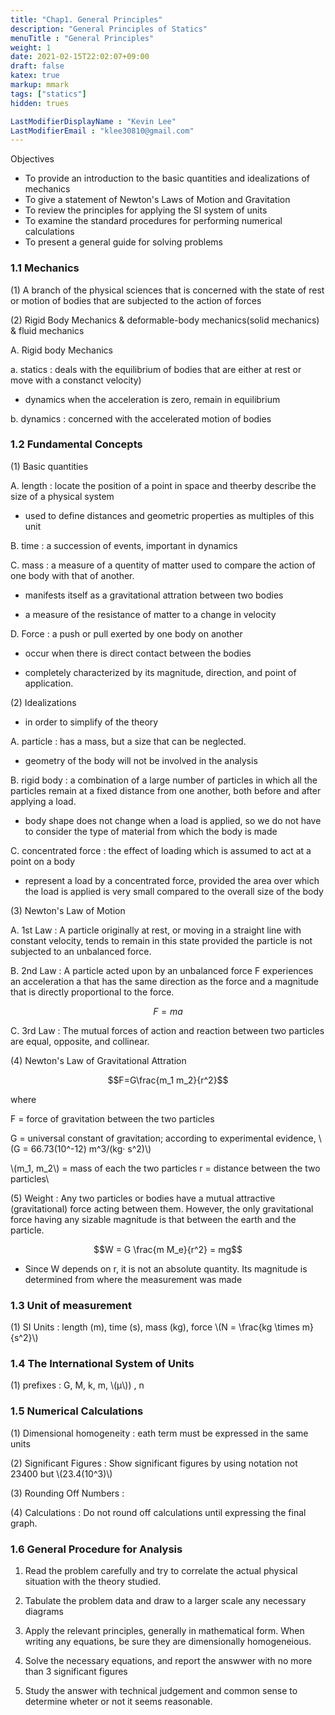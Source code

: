 ```yaml
---
title: "Chap1. General Principles"
description: "General Principles of Statics"
menuTitle : "General Principles"
weight: 1
date: 2021-02-15T22:02:07+09:00
draft: false
katex: true
markup: mmark
tags: ["statics"]
hidden: trues

LastModifierDisplayName : "Kevin Lee"
LastModifierEmail : "klee30810@gmail.com"
---
```


Objectives

- To provide an introduction to the basic quantities and idealizations of mechanics
- To give a statement of Newton's Laws of Motion and Gravitation
- To review the principles for applying the SI system of units
- To examine the standard procedures for performing numerical calculations
- To present a general guide for solving problems

### 1.1 Mechanics

(1) A branch of the physical sciences that is concerned with the state of rest or motion of bodies that are subjected to the action of forces

(2) Rigid Body Mechanics & deformable-body mechanics(solid mechanics) & fluid mechanics

A. Rigid body Mechanics

a. statics : deals with the equilibrium of bodies that are either at rest or move with a constanct velocity)

- dynamics when the acceleration is zero, remain in equilibrium

b. dynamics : concerned with the accelerated motion of bodies

### 1.2 Fundamental Concepts

(1) Basic quantities

A. length : locate the position of a point in space and theerby describe the size of a physical system

- used to define distances and geometric properties as multiples of this unit

B. time : a succession of events, important in dynamics

C. mass : a measure of a quentity of matter used to compare the action of one body with that of another.

- manifests itself as a gravitational attration between two bodies

- a measure of the resistance of matter to a change in velocity

D. Force : a push or pull exerted by one body on another

- occur when there is direct contact between the bodies

- completely characterized by its magnitude, direction, and point of application.

(2) Idealizations

- in order to simplify of the theory

A. particle : has a mass, but a size that can be neglected.

- geometry of the body will not be involved in the analysis

B. rigid body : a combination of a large number of particles in which all the particles remain at a fixed distance from one another, both before and after applying a load.

- body shape does not change when a load is applied, so we do not have to consider the type of material from which the body is made

C. concentrated force : the effect of loading which is assumed to act at a point on a body

- represent a load by a concentrated force, provided the area over which the load is applied is very small compared to the overall size of the body

(3) Newton's Law of Motion

A. 1st Law : A particle originally at rest, or moving in a straight line with constant velocity, tends to remain in this state provided the particle is not subjected to an unbalanced force.

B. 2nd Law : A particle acted upon by an unbalanced force F experiences an acceleration a that has the same direction as the force and a magnitude that is directly proportional to the force.  

$$F = ma$$ 

C. 3rd Law : The mutual forces of action and reaction between two particles are equal, opposite, and collinear.

(4) Newton's Law of Gravitational Attration

 $$F=G\frac{m_1 m_2}{r^2}$$ 

where

F = force of gravitation between the two particles

G = universal constant of gravitation; according to experimental evidence, \\(G = 66.73(10^-12) m^3/(kg· s^2)\\)

\\(m_1, m_2\\)  = mass of each the two particles r = distance between the two particles\

(5) Weight : Any two particles or bodies have a mutual attractive (gravitational) force acting between them. However, the only gravitational force having any sizable magnitude is that between the earth and the particle.

 $$W = G \frac{m M_e}{r^2} = mg$$

- Since W depends on r, it is not an absolute quantity. Its magnitude is determined from where the measurement was made

### 1.3 Unit of measurement

(1) SI Units : length (m), time (s), mass (kg), force \\(N =  \frac{kg \times m}{s^2}\\)

### 1.4 The International System of Units

(1) prefixes : G, M, k, m, \\(μ\\)) , n

### 1.5 Numerical Calculations

(1) Dimensional homogeneity : eath term must be expressed in the same units

(2) Significant Figures : Show significant figures by using notation not 23400 but \\(23.4(10^3)\\)

(3) Rounding Off Numbers :

(4) Calculations : Do not round off calculations until expressing the final graph.

### 1.6 General Procedure for Analysis

1) Read the problem carefully and try to correlate the actual physical situation with the theory studied.

2) Tabulate the problem data and draw to a larger scale any necessary diagrams

3) Apply the relevant principles, generally in mathematical form. When writing any equations, be sure they are dimensionally homogeneious.

4) Solve the necessary equations, and report the answwer with no more than 3 significant figures

5) Study the answer with technical judgement and common sense to determine wheter or not it seems reasonable.